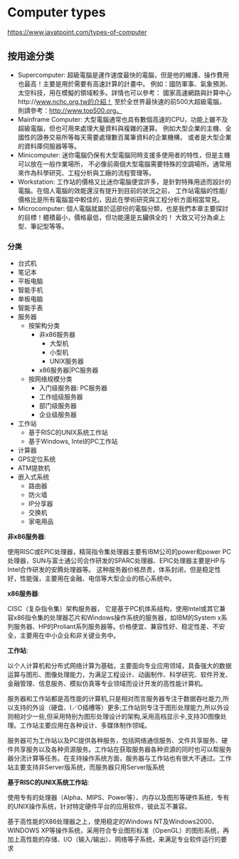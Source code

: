 # Computer types

https://www.javatpoint.com/types-of-computer

## 按用途分类

* Supercomputer: 超級電腦是運作速度最快的電腦，但是他的維護、操作費用也最高！主要是用於需要有高速計算的計畫中。 例如：國防軍事、氣象預測、太空科技，用在模擬的領域較多。詳情也可以參考： 國家高速網路與計算中心http://www.nchc.org.tw的介紹！ 至於全世界最快速的前500大超級電腦，則請參考：http://www.top500.org。
* Mainframe Computer: 大型電腦通常也具有數個高速的CPU，功能上雖不及超級電腦，但也可用來處理大量資料與複雜的運算。 例如大型企業的主機、全國性的證券交易所等每天需要處理數百萬筆資料的企業機構， 或者是大型企業的資料庫伺服器等等。
* Minicomputer: 迷你電腦仍保有大型電腦同時支援多使用者的特性，但是主機可以放在一般作業場所， 不必像前兩個大型電腦需要特殊的空調場所。通常用來作為科學研究、工程分析與工廠的流程管理等。
* Workstation: 工作站的價格又比迷你電腦便宜許多，是針對特殊用途而設計的電腦。在個人電腦的效能還沒有提升到目前的狀況之前， 工作站電腦的性能/價格比是所有電腦當中較佳的，因此在學術研究與工程分析方面相當常見。
* Microcomputer: 個人電腦就屬於這部份的電腦分類，也是我們本章主要探討的目標！體積最小，價格最低，但功能還是五臟俱全的！ 大致又可分為桌上型、筆記型等等。

### 分类

* 台式机
* 笔记本
* 平板电脑
* 智能手机
* 单板电脑
* 智能手表
* 服务器
  * 按架构分类
    * 非x86服务器
      * 大型机
      * 小型机
      * UNIX服务器
    * x86服务器|PC服务器		
  * 按网络规模分类
    * 入门级服务器: PC服务器
    * 工作组级服务器
    * 部门级服务器
    * 企业级服务器
* 工作站
  * 基于RISC的UNIX系统工作站
  * 基于Windows, Intel的PC工作站
* 计算器
* GPS定位系统
* ATM提款机
* 嵌入式系统
  * 路由器 
  * 防火墙 
  * IP分享器 
  * 交换机 
  * 家电用品



**非x86服务器**: 

使用RISC或EPIC处理器，精简指令集处理器主要有IBM公司的power和power PC处理器，SUN与富士通公司合作研发的SPARC处理器、EPIC处理器主要是HP与Intel合作研发的安腾处理器等。
这种服务器价格昂贵，体系封闭，但是稳定性好，性能强，主要用在金融、电信等大型企业的核心系统中。

**x86服务器**:

CISC（复杂指令集）架构服务器，
它是基于PC机体系结构，使用Intel或其它兼容x86指令集的处理器芯片和Windows操作系统的服务器，如IBM的System x系列服务器、HP的Proliant系列服务器等。价格便宜、兼容性好、稳定性差、不安全，主要用在中小企业和非关键业务中。

**工作站**: 

以个人计算机和分布式网络计算为基础，主要面向专业应用领域，具备强大的数据运算与图形、图像处理能力，为满足工程设计、动画制作、科学研究、软件开发、金融管理、信息服务、模拟仿真等专业领域而设计开发的高性能计算机。

服务器和工作站都是高性能的计算机,只是相对而言服务器专注于数据吞吐能力,所以支持的外设（硬盘、I／O插槽等）更多;工作站则专注于图形处理能力,所以外设则相对少一些,但采用特别为图形处理设计的架构,采用高档显示卡,支持3D图像处理。工作站主要应用在各种设计、多媒体制作领域。

服务器可为工作站以及PC提供各种服务，包括网络通信服务、文件共享服务、硬件共享服务以及各种资源服务。工作站在获取服务器各种资源的同时也可以帮服务器分流计算等任务。在支持操作系统方面，服务器与工作站也有很大不通过。工作站主要支持非Server版系统，而服务器只用Server版系统

**基于RISC的UNIX系统工作站**:

使用专有的处理器（Alpha、MIPS、Power等）、内存以及图形等硬件系统，专有的UNIX操作系统，针对特定硬件平台的应用软件，彼此互不兼容。

基于高性能的X86处理器之上，使用稳定的Windows NT及Windows2000、WINDOWS XP等操作系统，采用符合专业图形标准（OpenGL）的图形系统，再加上高性能的存储、I/O（输入/输出）、网络等子系统，来满足专业软件运行的要求